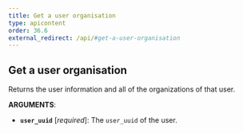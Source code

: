 ```yaml
---
title: Get a user organisation
type: apicontent
order: 36.6
external_redirect: /api/#get-a-user-organisation
---
```


## Get a user organisation

Returns the user information and all of the organizations of that user.

**ARGUMENTS**:

* **`user_uuid`** [*required*]:
    The `user_uuid` of the user.
